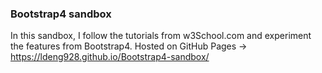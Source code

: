 ### Bootstrap4 sandbox

In this sandbox, I follow the tutorials from w3School.com and experiment the features from Bootstrap4.
Hosted on GitHub Pages -> https://ldeng928.github.io/Bootstrap4-sandbox/
